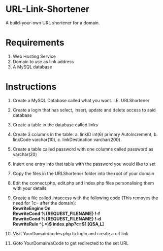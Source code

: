 # URL-Link-Shortener
A build-your-own URL shortener for a domain.

# Requirements
1. Web Hosting Service
2. Domain to use as link address
3. A MySQL database

# Instructions
1. Create a MySQL Database called what you want. I.E. URLShortener
2. Create a login that has select, insert, update and delete access to said database
3. Create a table in the database called links
4. Create 3 columns in the table:
  a. linkID int(6) primary AutoIncrement,
  b. linkCode varchar(10),
  c. linkDestination varchar(200)
  
5. Create a table called password with one columns called password as varchar(20)
6. Insert one entry into that table with the password you would like to set
7. Copy the files in the URLShortener folder into the root of your domain
8. Edit the connect.php, edit.php and index.php files personalising them with your details
9. Create a file called .htaccess with the following code (This removes the need for ?c= after the domain):  
  **RewriteEngine On  
  RewriteCond %{REQUEST_FILENAME} !-f  
  RewriteCond %{REQUEST_FILENAME} !-d  
  RewriteRule ^(.*)$ index.php?c=$1 [QSA,L]**
11. Visit YourDomain/codes.php to login and create a url link
12. Goto YourDomain/aCode to get redirected to the set URL
